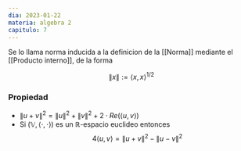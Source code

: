```yaml
---
dia: 2023-01-22
materia: algebra 2
capitulo: 7
---
```

Se lo llama norma inducida a la definicion de la [[Norma]] mediante el [[Producto interno]], de la forma

$$ \lVert x \rVert := \langle x, x \rangle^{1/2} $$

### Propiedad
 * $\lVert u + v \rVert^2 = \lVert u \rVert^2 + \lVert v \rVert^2 + 2 \cdot Re(\langle u, v \rangle)$
 * Si $(\mathbb{V}, \langle \cdot , \cdot \rangle)$ es un $\mathbb{R}$-espacio euclideo entonces
	$$ 4 \langle u, v \rangle = \lVert u + v \rVert^2 - \lVert u - v \rVert^2 $$